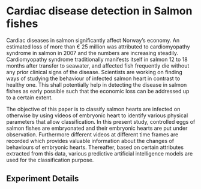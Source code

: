 # Cardiac disease detection in Salmon fishes
Cardiac diseases in salmon significantly affect Norway’s economy. An estimated loss of more than € 25 million was attributed to cardiomyopathy syndrome in salmon in 2007 and the numbers are increasing steadily. Cardiomyopathy syndrome  traditionally  manifests  itself  in salmon  12  to  18  months  after  transfer  to  seawater,  and affected  fish  frequently  die  without  any  prior  clinical signs of the disease. Scientists are working on finding ways of studying the behaviour of infected salmon heart in contrast to healthy one. This shall potentially help in detecting the disease in salmon fishes as early possible such that the economic loss can be addressed up to a certain extent. 

The objective of this paper is to classify salmon hearts are infected on otherwise by using videos of embryonic heart to identify various physical parameters that allow classification. In this present study, controlled eggs of salmon fishes are embryonated and their embryonic hearts are put under observation. Furthermore different videos at different time frames are recorded which provides valuable information about the changes of behaviours of embryonic hearts. Thereafter, based on certain attributes extracted from this data, various predictive artificial intelligence models are used for the classification purpose. 

## Experiment Details
